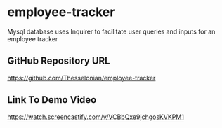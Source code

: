 # employee-tracker
Mysql database uses Inquirer to facilitate user queries and inputs for an employee tracker


## GitHub Repository URL

https://github.com/Thesselonian/employee-tracker


## Link To Demo Video

https://watch.screencastify.com/v/VCBbQxe9jchgosKVKPM1

